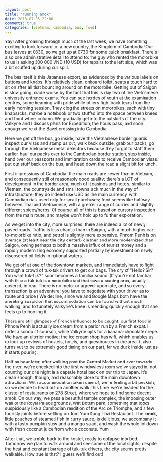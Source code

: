 ```yaml
---
layout: post
title: "running amok"
date: 2013-07-05 22:00
comments: true
categories: [vietnam, cambodia, bus, food]
---
```


Yay! After groaning through much of the last week, we have something exciting
to look forward to: a new country, the Kingdom of Cambodia! Our bus leaves
at 0830, so we get up at 0730 for some quick breakfast. There's also one
administrative detail to attend to: the guy who rented the motorbike to us
is asking 200 000 VND (10 USD) for repairs to the left side, which was a bit
scuffed up during our spill.

The bus itself is this Japanese export, as evidenced by the various labels on
buttons and knobs. It's relatively clean, onboard toilet, seats a touch hard
to sit on after all that bouncing around on the motorbike. Getting out of
Saigon is slow going, made worse by the fact that this is day two of the
Vietnamese university entrance exams. You can see hordes of youth at the
examination centres, some beaming with pride while others fight back tears
from the early morning session. They clog the streets on motorbikes, each
with tiny knapsacks, maybe a notebook or two stuffed into the space between
knees and front wheel column. We gradually get into the outskirts of the
city. Valkyrie and I discuss plans for Expedition; the hours pass, and soon
enough we're at the Bavet crossing into Cambodia.

Here we get off the bus, go inside, have the Vietnamese border guards inspect
our visas and stamp us out, walk back outside, grab our packs, go through
the Vietnamese metal detectors because they forgot to staff them earlier,
haul our packs over to the Cambodian border station, step inside, hand over
our passports and immigration cards to receive Cambodian visas, put our
stuff back on the bus, and head down the road a slight bit for lunch.

First impressions of Cambodia: the main roads are newer than in Vietnam, and
consequently still of reasonably good quality; there's a LOT of development
in the border area, much of it casinos and hotels; similar to Vietnam, the
countryside and small towns lack much in the way of infrastructure; they
do indeed use USD as the main currency, with Cambodian rials used only for
small purchases; food seems like halfway between Thai and Vietnamese, with
a greater range of curries and slightly different spices/herbs. Of course,
all of this is based on cursory inspection from the main route, and maybe
won't hold up to further exploration.

As we get into the city, more surprises: there are indeed a lot of newly
paved roads. Traffic is less chaotic than in Saigon, with a much higher
car-to-motorbike ratio, and petrol is slightly more expensive. Phnom Penh
is on average (at least near the city center!) cleaner and more modernized
than Saigon, owing perhaps to both a massive influx of tourist money and a
rapidly modernizing economy supported partially by investment on newly
discovered oil fields in national waters.

We get off at one of the downtown markets, and immediately have to fight
through a crowd of tuk-tuk drivers to get our bags. The cry of
"Hello? Sir? You want tuk-tuk?" soon becomes a familiar sound. (If you're not
familiar with this: a tuk-tuk is a motorbike taxi that tows a seating area,
usually covered, in rear. There is no meter or agreed-upon rate, and so every
transaction is an adventure: you have to negotiate with your driver as to
route and price.) We decline, since we and Google Maps both have the sneaking
suspicion that accommodation can be found without much walking, and fortunately
Valkyrie's knee is mending quickly enough that she feels up to hoofing it.

There are still glimpses of French influence to be caught: our first food
in Phnom Penh is actually ice cream from a parlor run by a French expat.
I order a scoop of soursop, while Valkyrie opts for a banana-chocolate crepe.
We have an ulterior motive: the ice cream shop has wifi, which enables us to
look up reviews of hostels, hotels, and guesthouses in the area. It also
turns out to be extremely good timing on our part, for we duck inside just as
it starts pouring.

Half an hour later, after walking past the Central Market and over towards
the river, we're checked into the first windowless room we've stayed in,
not counting our one night in a capsule hotel back on our trip to Japan.
It's clean enough, though, and reasonably close to the main downtown
attractions. With accommodation taken care of, we're feeling a bit peckish,
so we decide to head out on another walk: this time, we're headed for the
cluster of restaurants on 278 Street, where we hope to find some decent
amok. On our way, we pass a beautiful temple complex, the imposing outer wall
of the Royal Palace grounds, Wat Botum park, something that looks suspiciously
like a Cambodian rendition of the Arc de Triomphe,
and a few touristy joints before settling on Tom Yum Kung Thai Restaurant.
The **amok**, little pouches of steamed fish in curry sauce, is delicious;
we accompany it with a tasty pumpkin stew and a mango salad, and wash the
whole lot down with fresh coconut juice from whole coconuts. Yum!

After that, we amble back to the hostel, ready to collapse into bed. Tomorrow
we plan to walk around and see some of the local sights; despite the heat
and constant barrage of tuk-tuk drivers, the city seems pretty walkable.
How true is that? I guess we'll find out!
